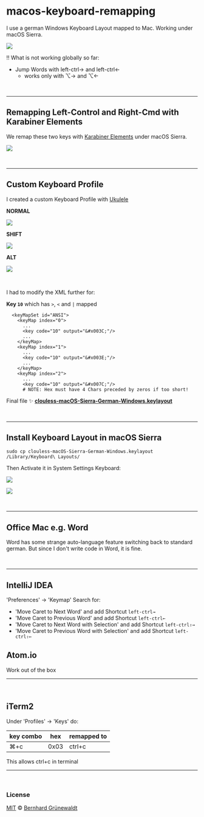 # macos-keyboard-remapping

I use a german Windows Keyboard Layout mapped to Mac. Working under macOS Sierra.

![](https://clouless.github.io/macos-keyboard-remapping/keyboard-layout-map.png)


:bangbang: What is not working globally so far:

 * Jump Words with left-ctrl→ and left-ctrl←
   * works only with ⌥→ and ⌥←


&nbsp;

-----

## Remapping Left-Control and Right-Cmd with Karabiner Elements

We remap these two keys with [Karabiner Elements](https://github.com/tekezo/Karabiner-Elements) under macOS Sierra.

![](https://clouless.github.io/macos-keyboard-remapping/karabiner-elements-remap.png)

&nbsp;

-----

## Custom Keyboard Profile

I created a custom Keyboard Profile with [Ukulele](http://scripts.sil.org/cms/scripts/page.php?site_id=nrsi&id=ukelele)

**NORMAL**


![](https://clouless.github.io/macos-keyboard-remapping/ukulele-normal.png)

**SHIFT**

![](https://clouless.github.io/macos-keyboard-remapping/ukulele-shift.png)

**ALT**

![](https://clouless.github.io/macos-keyboard-remapping/ukulele-alt.png)

&nbsp;

I had to modify the XML further for:

**Key `10`** which has `>`, `<` and `|` mapped

```
  <keyMapSet id="ANSI">
    <keyMap index="0">
      ...
      <key code="10" output="&#x003C;"/>
      ...
    </keyMap>
    <keyMap index="1">
      ...
      <key code="10" output="&#x003E;"/>
      ...
    </keyMap>
    <keyMap index="2">
      ...
      <key code="10" output="&#x007C;"/>
      # NOTE: Hex must have 4 Chars preceded by zeros if too short!
```

Final file :sparkles: **[clouless-macOS-Sierra-German-Windows.keylayout](./clouless-macOS-Sierra-German-Windows.keylayout)**


&nbsp;

-----

## Install Keyboard Layout in macOS Sierra

```
sudo cp clouless-macOS-Sierra-German-Windows.keylayout /Library/Keyboard\ Layouts/
``` 

Then Activate it in System Settings Keyboard:

![](https://clouless.github.io/macos-keyboard-remapping/activate-layout-01.png)

![](https://clouless.github.io/macos-keyboard-remapping/activate-layout-02.png)


&nbsp;

----

## Office Mac e.g. Word

Word has some strange auto-language feature switching back to standard german.
But since I don't write code in Word, it is fine.


&nbsp;

----

## IntelliJ IDEA

'Preferences' → 'Keymap' Search for:

 * 'Move Caret to Next Word' and add Shortcut `left-ctrl→` 
 * 'Move Caret to Previous Word' and add Shortcut `left-ctrl←` 
 * 'Move Caret to Next Word with Selection' and add Shortcut `left-ctrl⇧→` 
 * 'Move Caret to Previous Word with Selection' and add Shortcut `left-ctrl⇧←` 


## Atom.io

Work out of the box

-----

&nbsp;

## iTerm2


Under 'Profiles' → 'Keys' do:

| key combo | hex | remapped to | 
|------------|------------|--------|
| ⌘+c        | 0x03       | ctrl+c |

This allows ctrl+c in terminal



-----

&nbsp;

### License

[MIT](./LICENSE) © [Bernhard Grünewaldt](https://github.com/clouless)
  
